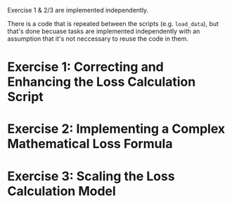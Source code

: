 Exercise 1 & 2/3 are implemented independently.

There is a code that is repeated between the scripts (e.g. `load_data`), but that's done becuase tasks are implemented independently with an assumption that it's not neccessary to reuse the code in them.

# Exercise 1: Correcting and Enhancing the Loss Calculation Script

# Exercise 2: Implementing a Complex Mathematical Loss Formula

# Exercise 3: Scaling the Loss Calculation Model
